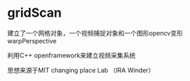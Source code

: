# gridScan
建立了一个网格对象，一个视频捕捉对象和一个图形opencv变形warpPerspective

利用C++ openframework来建立视频采集系统

思想来源于MIT changing place Lab （IRA Winder）
